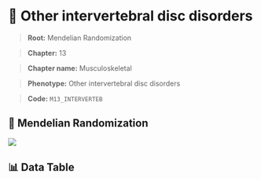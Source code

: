# 🧪 Other intervertebral disc disorders

> **Root:** Mendelian Randomization

> **Chapter:** 13  

> **Chapter name:** Musculoskeletal

> **Phenotype:** Other intervertebral disc disorders  

> **Code:** `M13_INTERVERTEB`

## 🧬 Mendelian Randomization  

<img src="/MR/Figures/Forward/M13_INTERVERTEB.png"/>

## 📊 Data Table

<CsvTableMRF src="/MR/Data/Forward/M13_INTERVERTEB.csv"/>
